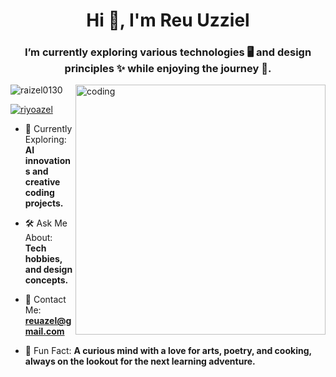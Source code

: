 <h1 align="center">Hi 👋, I'm Reu Uzziel</h1>
<h3 align="center"> I’m currently exploring various technologies 🖥️ and design principles ✨ while enjoying the journey 🌟. </h3>

<img align="right" alt="coding" width="400" src="https://img.wattpad.com/307e4162f76b2ec8cebee1b6ba42cda7df59df6f/68747470733a2f2f73332e616d617a6f6e6177732e636f6d2f776174747061642d6d656469612d736572766963652f53746f7279496d6167652f4f6952487475452d6666626734673d3d2d3331353832363034392e313437376662343037366463346639363332333237323939353433332e676966">




<p align="left"> <img src="https://komarev.com/ghpvc/?username=raizel0130&label=Profile%20views&color=0e75b6&style=flat" alt="raizel0130" /> </p>

<p align="left"> <a href="https://twitter.com/riyoazel" target="blank"><img src="https://img.shields.io/twitter/follow/riyoazel?logo=twitter&style=for-the-badge" alt="riyoazel" /></a> </p>

- 🌟 Currently Exploring: **AI innovations and creative coding projects.**
  
- 🛠️ Ask Me About: **Tech hobbies, and design concepts.**
  
- 📧 Contact Me: **reuazel@gmail.com**
  
- 🎉 Fun Fact: **A curious mind with a love for arts, poetry, and cooking, always on the lookout for the next learning adventure.**
